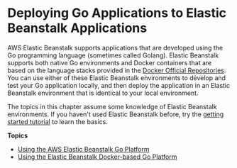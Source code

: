 # Deploying Go Applications to Elastic Beanstalk Applications<a name="create_deploy_go"></a>

AWS Elastic Beanstalk supports applications that are developed using the Go programming language \(sometimes called Golang\)\. Elastic Beanstalk supports both native Go environments and Docker containers that are based on the language stacks provided in the [Docker Official Repositories](http://registry.hub.docker.com/official)\. You can use either of these Elastic Beanstalk environments to develop and test your Go application locally, and then deploy the application in an Elastic Beanstalk environment that is identical to your local environment\.

The topics in this chapter assume some knowledge of Elastic Beanstalk environments\. If you haven't used Elastic Beanstalk before, try the [getting started tutorial](GettingStarted.md) to learn the basics\.

**Topics**
+ [Using the AWS Elastic Beanstalk Go Platform](go-environment.md)
+ [Using the Elastic Beanstalk Docker\-based Go Platform](go_docker_platform.md)